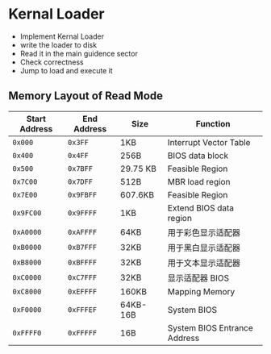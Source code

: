 # Kernal Loader

- Implement Kernal Loader
- write the loader to disk
- Read it in the main guidence sector
- Check correctness
- Jump to load and execute it

## Memory Layout of Read Mode

| Start Address  | End Address  | Size     | Function               |
| --------- | --------- | -------- | ------------------ |
| `0x000`   | `0x3FF`   | 1KB      | Interrupt Vector Table         |
| `0x400`   | `0x4FF`   | 256B     | BIOS data block        |
| `0x500`   | `0x7BFF`  | 29.75 KB | Feasible Region          |
| `0x7C00`  | `0x7DFF`  | 512B     | MBR load region     |
| `0x7E00`  | `0x9FBFF` | 607.6KB  | Feasible Region            |
| `0x9FC00` | `0x9FFFF` | 1KB      | Extend BIOS data region   |
| `0xA0000` | `0xAFFFF` | 64KB     | 用于彩色显示适配器 |
| `0xB0000` | `0xB7FFF` | 32KB     | 用于黑白显示适配器 |
| `0xB8000` | `0xBFFFF` | 32KB     | 用于文本显示适配器 |
| `0xC0000` | `0xC7FFF` | 32KB     | 显示适配器 BIOS    |
| `0xC8000` | `0xEFFFF` | 160KB    | Mapping Memory           |
| `0xF0000` | `0xFFFEF` | 64KB-16B | System BIOS          |
| `0xFFFF0` | `0xFFFFF` | 16B      | System BIOS Entrance Address |